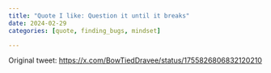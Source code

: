 ```yaml
---
title: "Quote I like: Question it until it breaks"
date: 2024-02-29
categories: [quote, finding_bugs, mindset]

---
```


Original tweet: https://x.com/BowTiedDravee/status/1755826806832120210

